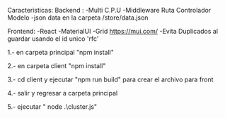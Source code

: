 Caracteristicas: 
Backend : 
-Multi C.P.U
-Middleware Ruta Controlador Modelo
-json data en la carpeta /store/data.json 

Frontend:
-React
-MaterialUI
-Grid https://mui.com/
-Evita Duplicados al guardar usando el id unico 'rfc'


1.- en carpeta principal "npm install"

2.- en carpeta client "npm install"

3.- cd client y ejecutar "npm run build" para crear el archivo para front

4.- salir y regresar a carpeta principal

5.- ejecutar  " node .\cluster.js"

